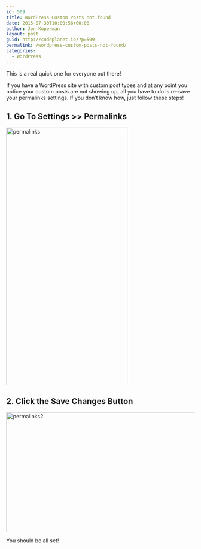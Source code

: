 ```yaml
---
id: 509
title: WordPress Custom Posts not found
date: 2015-07-30T10:00:56+00:00
author: Jon Kuperman
layout: post
guid: http://codeplanet.io/?p=509
permalink: /wordpress-custom-posts-not-found/
categories:
  - WordPress
---
```

This is a real quick one for everyone out there!

If you have a WordPress site with custom post types and at any point you notice your custom posts are not showing up, all you have to do is re-save your permalinks settings. If you don&#8217;t know how, just follow these steps!

## 1. Go To Settings >> Permalinks

[<img class="alignleft size-full wp-image-510" src="https://codeplanet.io/wp-content/uploads/2015/07/permalinks.png" alt="permalinks" width="324" height="688" srcset="https://codeplanet.io/wp-content/uploads/2015/07/permalinks.png 324w, https://codeplanet.io/wp-content/uploads/2015/07/permalinks-141x300.png 141w" sizes="(max-width: 324px) 100vw, 324px" />](https://codeplanet.io/wp-content/uploads/2015/07/permalinks.png)

## 2. Click the Save Changes Button

[<img class="alignleft size-full wp-image-511" src="https://codeplanet.io/wp-content/uploads/2015/07/permalinks2.png" alt="permalinks2" width="866" height="320" srcset="https://codeplanet.io/wp-content/uploads/2015/07/permalinks2.png 866w, https://codeplanet.io/wp-content/uploads/2015/07/permalinks2-300x111.png 300w, https://codeplanet.io/wp-content/uploads/2015/07/permalinks2-768x284.png 768w" sizes="(max-width: 866px) 100vw, 866px" />](https://codeplanet.io/wp-content/uploads/2015/07/permalinks2.png)

You should be all set!